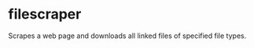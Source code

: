 filescraper
===========

Scrapes a web page and downloads all linked files of specified file types.
